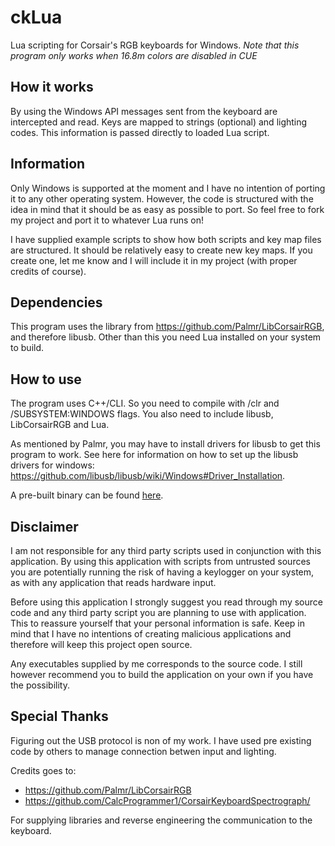# ckLua
Lua scripting for Corsair's RGB keyboards for Windows. *Note that this program only works when 16.8m colors are disabled in CUE*

## How it works
By using the Windows API messages sent from the keyboard are intercepted and read. Keys are mapped to strings (optional) and lighting codes. This information is passed directly to loaded Lua script.

## Information
Only Windows is supported at the moment and I have no intention of porting it to any other operating system. However, the code is structured with the idea in mind that it should be as easy as possible to port. So feel free to fork my project and port it to whatever Lua runs on!

I have supplied example scripts to show how both scripts and key map files are structured. It should be relatively easy to create new key maps. If you create one, let me know and I will include it in my project (with proper credits of course).

## Dependencies
This program uses the library from https://github.com/Palmr/LibCorsairRGB, and therefore libusb. Other than this you need Lua installed on your system to build.

## How to use
The program uses C++/CLI. So you need to compile with /clr and /SUBSYSTEM:WINDOWS flags. You also need to include libusb, LibCorsairRGB and Lua.

As mentioned by Palmr, you may have to install drivers for libusb to get this program to work. See here for information on how to set up the libusb drivers for windows: https://github.com/libusb/libusb/wiki/Windows#Driver_Installation.

A pre-built binary can be found [here](https://github.com/Jeflux/ckLua/blob/master/_misc/ckLuaBin.zip).

## Disclaimer
I am not responsible for any third party scripts used in conjunction with this application. By using this application with scripts from untrusted sources you are potentially running the risk of having a keylogger on your system, as with any application that reads hardware input.

Before using this application I strongly suggest you read through my source code and any third party script you are planning to use with application. This to reassure yourself that your personal information is safe. Keep in mind that I have no intentions of creating malicious applications and therefore will keep this project open source.

Any executables supplied by me corresponds to the source code. I still however recommend you to build the application on your own if you have the possibility.

## Special Thanks

Figuring out the USB protocol is non of my work. I have used pre existing code by others to manage connection betwen input and lighting.

Credits goes to:
* https://github.com/Palmr/LibCorsairRGB
* https://github.com/CalcProgrammer1/CorsairKeyboardSpectrograph/

For supplying libraries and reverse engineering the communication to the keyboard.
